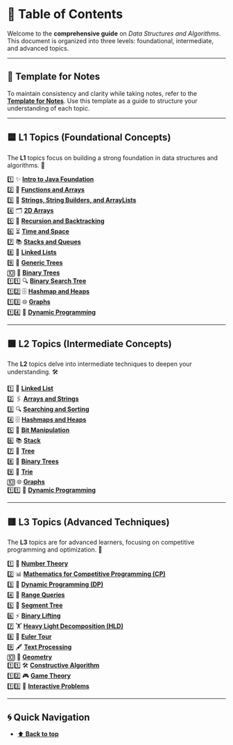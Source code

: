 # 🌟 Table of Contents

Welcome to the **comprehensive guide** on _Data Structures and Algorithms_.  This document is organized into three levels: foundational, intermediate, and advanced topics.

---

## 📝 **Template for Notes**

To maintain consistency and clarity while taking notes, refer to the  [**Template for Notes**](Template%20for%20Notes.md). Use this template as a guide to structure your understanding of each topic.

---

## 🟦 **L1 Topics (Foundational Concepts)**

The **L1** topics focus on building a strong foundation in data structures and algorithms. 🚀  

1️⃣ ✨ **[Intro to Java Foundation](L1/Intro%20to%20Java%20Foundation.md)**  
2️⃣ 📂 **[Functions and Arrays](L1/Functions%20and%20Arrays.md)**  
3️⃣ 🧵 **[Strings, String Builders, and ArrayLists](L1/Strings%2C%20String%20Builders%20and%20ArrayLists.md)**  
4️⃣ 🗂️ **[2D Arrays](L1/2D%20Arrays.md)**  
5️⃣ 🔄 **[Recursion and Backtracking](L1/Recursion%20and%20Backtracking.md)**  
6️⃣ ⏳ **[Time and Space](L1/Time%20and%20Space.md)**  
7️⃣ 📚 **[Stacks and Queues](L1/Stacks%20and%20Queues.md)**  
8️⃣ 🔗 **[Linked Lists](L1/Linked%20Lists.md)**  
9️⃣ 🌳 **[Generic Trees](L1/Generic%20Trees.md)**  
🔟 🌲 **[Binary Trees](L1/Binary%20Trees.md)**  
1️⃣1️⃣ 🔍 **[Binary Search Tree](L1/Binary%20Search%20Tree.md)**  
1️⃣2️⃣ 🗄️ **[Hashmap and Heaps](L1/Hashmap%20and%20Heaps.md)**  
1️⃣3️⃣ 🌐 **[Graphs](L1/Graphs.md)**  
1️⃣4️⃣ 🧩 **[Dynamic Programming](L1/Dynamic%20Programming.md)**  


---

## 🟩 **L2 Topics (Intermediate Concepts)**

The **L2** topics delve into intermediate techniques to deepen your understanding. 🛠️  

1️⃣ 🔗 **[Linked List](L2/Linked%20List.md)**  
2️⃣ 🖇️ **[Arrays and Strings](L2/Arrays%20and%20Strings.md)**  
3️⃣ 🔍 **[Searching and Sorting](L2/Searching%20and%20Sorting.md)**  
4️⃣ 🗄️ **[Hashmaps and Heaps](L2/Hashmaps%20and%20Heaps.md)**  
5️⃣ 🧮 **[Bit Manipulation](L2/Bit%20Manipulation.md)**  
6️⃣ 📚 **[Stack](L2/Stack.md)**  
7️⃣ 🌳 **[Tree](L2/Tree.md)**  
8️⃣ 🌲 **[Binary Trees](L2/Binary%20Trees.md)**  
9️⃣ 📖 **[Trie](L2/Trie.md)**  
🔟 🌐 **[Graphs](L2/Graphs.md)**  
1️⃣1️⃣ 🧩 **[Dynamic Programming](L2/Dynamic%20Programming.md)**

---

## 🟥 **L3 Topics (Advanced Techniques)**

The **L3** topics are for advanced learners, focusing on competitive programming and optimization. 🎯  

1️⃣ 🔢 **[Number Theory](L3/Number%20Theory.md)**  
2️⃣ 📊 **[Mathematics for Competitive Programming (CP)](L3/Maths%20for%20CP.md)**  
3️⃣ 🧩 **[Dynamic Programming (DP)](L3/DP.md)**  
4️⃣ 📏 **[Range Queries](L3/Range%20Queries.md)**  
5️⃣ 🌲 **[Segment Tree](L3/Segment%20Tree.md)**  
6️⃣ ⚡ **[Binary Lifting](L3/Binary%20Lifting.md)**  
7️⃣ 🏋️ **[Heavy Light Decomposition (HLD)](L3/HLD.md)**  
8️⃣ 🔁 **[Euler Tour](L3/Euler%20Tour.md)**  
9️⃣ 🖋️ **[Text Processing](L3/Text%20Processing.md)**  
🔟 📐 **[Geometry](L3/Geometry.md)**  
1️⃣1️⃣ 🛠️ **[Constructive Algorithm](L3/Constructive%20Algorithm.md)**  
1️⃣2️⃣ 🎮 **[Game Theory](L3/Game%20Theory.md)**  
1️⃣3️⃣ 💬 **[Interactive Problems](L3/Interactive%20Problems.md)**  


---

## 🌀 **Quick Navigation**

- [⬆️ **Back to top**](#table-of-contents)
